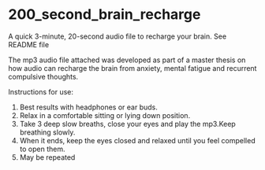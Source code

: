 # 200_second_brain_recharge
A quick 3-minute, 20-second audio file to recharge your brain. See README file

The mp3 audio file attached was developed as part of a master thesis on how audio can recharge the brain from anxiety, mental fatigue and recurrent compulsive thoughts.

Instructions for use:
1) Best results with headphones or ear buds.
2) Relax in a comfortable sitting or lying down position.
3) Take 3 deep slow breaths, close your eyes and play the mp3.Keep breathing slowly.
4) When it ends, keep the eyes closed and relaxed until you feel compelled to open them.
5) May be repeated
